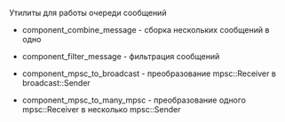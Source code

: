 Утилиты для работы очереди сообщений

- component_combine_message - сборка нескольких сообщений в одно

- component_filter_message - фильтрация сообщений

- component_mpsc_to_broadcast - преобразование mpsc::Receiver в broadcast::Sender

- component_mpsc_to_many_mpsc - преобразование одного mpsc::Receiver в несколько mpsc::Sender
